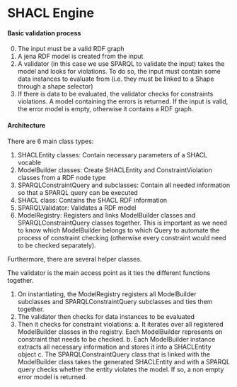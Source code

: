 # SHACL Engine

#### Basic validation process
0. The input must be a valid RDF graph
1. A jena RDF model is created from the input
2. A validator (in this case we use SPARQL to validate the input) takes the model and looks for violations. To do so, the input must contain some data instances to evaluate from (i.e. they must be linked to a Shape through a shape selector)
3. If there is data to be evaluated, the validator checks for constraints violations. A model containing the errors is returned. If the input is valid, the error model is empty, otherwise it contains a RDF graph.

#### Architecture
There are 6 main class types:
1. SHACLEntity classes: Contain necessary parameters of a SHACL vocable
2. ModelBuilder classes: Create SHACLEntity and ConstraintViolation classes from a RDF node type
3. SPARQLConstraintQuery and subclasses: Contain all needed information so that a SPARQL query can be executed
4. SHACL class: Contains the SHACL RDF information
5. SPARQLValidator: Validates a RDF model
6. ModelRegistry: Registers and links ModelBuilder classes and SPARQLConstraintQuery classes together. This is important as we need to know which ModelBuilder belongs to which Query to automate the process of constraint checking (otherwise every constraint would need to be checked separately).

Furthermore, there are several helper classes.

The validator is the main access point as it ties the different functions together.
1. On instantiating, the ModelRegistry registers all ModelBuilder subclasses and SPARQLConstraintQuery subclasses and ties them together.
2. The validator then checks for data instances to be evaluated
3. Then it checks for constraint violations:
	a. It iterates over all registered ModelBuilder classes in the registry. Each ModelBuilder represents on constraint that needs to be checked.
	b. Each ModelBuilder instance extracts all necessary information and stores it into a SHACLEntity object
	c. The SPARQLConstraintQuery class that is linked with the ModelBuilder class takes the generated SHACLEntity and with a SPARQL query checks whether the entity violates the model. If so, a non empty error model is returned.